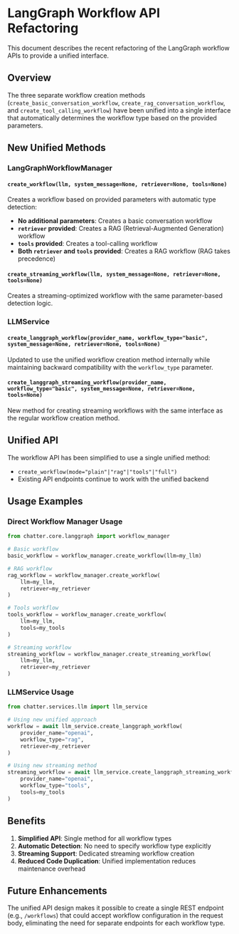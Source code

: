 # LangGraph Workflow API Refactoring

This document describes the recent refactoring of the LangGraph workflow APIs to provide a unified interface.

## Overview

The three separate workflow creation methods (`create_basic_conversation_workflow`, `create_rag_conversation_workflow`, and `create_tool_calling_workflow`) have been unified into a single interface that automatically determines the workflow type based on the provided parameters.

## New Unified Methods

### LangGraphWorkflowManager

#### `create_workflow(llm, system_message=None, retriever=None, tools=None)`

Creates a workflow based on provided parameters with automatic type detection:

- **No additional parameters**: Creates a basic conversation workflow
- **`retriever` provided**: Creates a RAG (Retrieval-Augmented Generation) workflow
- **`tools` provided**: Creates a tool-calling workflow
- **Both `retriever` and `tools` provided**: Creates a RAG workflow (RAG takes precedence)

#### `create_streaming_workflow(llm, system_message=None, retriever=None, tools=None)`

Creates a streaming-optimized workflow with the same parameter-based detection logic.

### LLMService

#### `create_langgraph_workflow(provider_name, workflow_type="basic", system_message=None, retriever=None, tools=None)`

Updated to use the unified workflow creation method internally while maintaining backward compatibility with the `workflow_type` parameter.

#### `create_langgraph_streaming_workflow(provider_name, workflow_type="basic", system_message=None, retriever=None, tools=None)`

New method for creating streaming workflows with the same interface as the regular workflow creation method.

## Unified API

The workflow API has been simplified to use a single unified method:

- `create_workflow(mode="plain"|"rag"|"tools"|"full")`
- Existing API endpoints continue to work with the unified backend

## Usage Examples

### Direct Workflow Manager Usage

```python
from chatter.core.langgraph import workflow_manager

# Basic workflow
basic_workflow = workflow_manager.create_workflow(llm=my_llm)

# RAG workflow  
rag_workflow = workflow_manager.create_workflow(
    llm=my_llm, 
    retriever=my_retriever
)

# Tools workflow
tools_workflow = workflow_manager.create_workflow(
    llm=my_llm,
    tools=my_tools
)

# Streaming workflow
streaming_workflow = workflow_manager.create_streaming_workflow(
    llm=my_llm,
    retriever=my_retriever
)
```

### LLMService Usage

```python
from chatter.services.llm import llm_service

# Using new unified approach
workflow = await llm_service.create_langgraph_workflow(
    provider_name="openai",
    workflow_type="rag",
    retriever=my_retriever
)

# Using new streaming method
streaming_workflow = await llm_service.create_langgraph_streaming_workflow(
    provider_name="openai", 
    workflow_type="tools",
    tools=my_tools
)
```

## Benefits

1. **Simplified API**: Single method for all workflow types
2. **Automatic Detection**: No need to specify workflow type explicitly
3. **Streaming Support**: Dedicated streaming workflow creation
4. **Reduced Code Duplication**: Unified implementation reduces maintenance overhead

## Future Enhancements

The unified API design makes it possible to create a single REST endpoint (e.g., `/workflows`) that could accept workflow configuration in the request body, eliminating the need for separate endpoints for each workflow type.